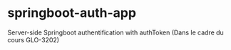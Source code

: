 # springboot-auth-app
Server-side Springboot authentification with authToken (Dans le cadre du cours GLO-3202)
